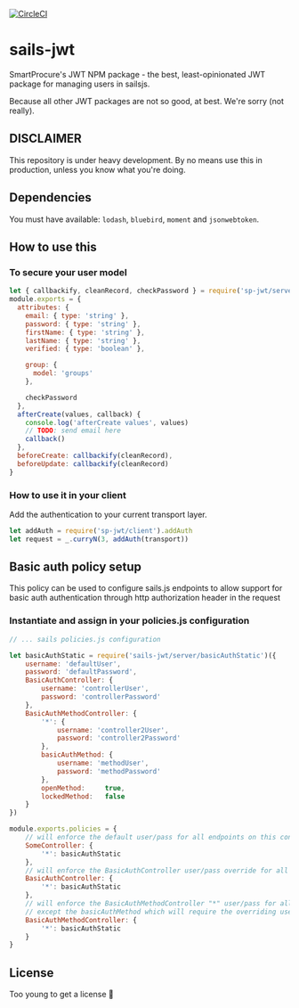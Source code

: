 [![CircleCI](https://circleci.com/gh/smartprocure/sails-jwt.svg?style=svg)](https://circleci.com/gh/smartprocure/sails-jwt)

# sails-jwt
SmartProcure's JWT NPM package - the best, least-opinionated JWT package for managing users in sailsjs.

Because all other JWT packages are not so good, at best.
We're sorry (not really).

## DISCLAIMER

This repository is under heavy development. By no means use this in
production, unless you know what you're doing.

## Dependencies

You must have available: `lodash`, `bluebird`, `moment` and `jsonwebtoken`.

## How to use this

### To secure your user model

```javascript
let { callbackify, cleanRecord, checkPassword } = require('sp-jwt/server').AuthModel()
module.exports = {
  attributes: {
    email: { type: 'string' },
    password: { type: 'string' },
    firstName: { type: 'string' },
    lastName: { type: 'string' },
    verified: { type: 'boolean' },

    group: {
      model: 'groups'
    },

    checkPassword
  },
  afterCreate(values, callback) {
    console.log('afterCreate values', values)
    // TODO: send email here
    callback()
  },
  beforeCreate: callbackify(cleanRecord),
  beforeUpdate: callbackify(cleanRecord)
}
```

### How to use it in your client

Add the authentication to your current transport layer.

```javascript
let addAuth = require('sp-jwt/client').addAuth
let request = _.curryN(3, addAuth(transport))
```

## Basic auth policy setup

This policy can be used to configure sails.js endpoints to allow support for basic auth authentication
through http authorization header in the request

### Instantiate and assign in your policies.js configuration

```javascript
// ... sails policies.js configuration

let basicAuthStatic = require('sails-jwt/server/basicAuthStatic')({
    username: 'defaultUser',
    password: 'defaultPassword',
    BasicAuthController: {
        username: 'controllerUser',
        password: 'controllerPassword'
    },
    BasicAuthMethodController: {
        '*': {
            username: 'controller2User',
            password: 'controller2Password'
        },
        basicAuthMethod: {
            username: 'methodUser',
            password: 'methodPassword'
        },
        openMethod:     true,
        lockedMethod:   false
    }
})

module.exports.policies = {
    // will enforce the default user/pass for all endpoints on this controller
    SomeController: {
        '*': basicAuthStatic
    },
    // will enforce the BasicAuthController user/pass override for all endpoints on this controller
    BasicAuthController: {
        '*': basicAuthStatic
    },
    // will enforce the BasicAuthMethodController "*" user/pass for all endpoints on this controller
    // except the basicAuthMethod which will require the overriding user/pass combo from the configuration for that controller's method
    BasicAuthMethodController: {
        '*': basicAuthStatic
    }
}
```

## License

Too young to get a license 🚗
